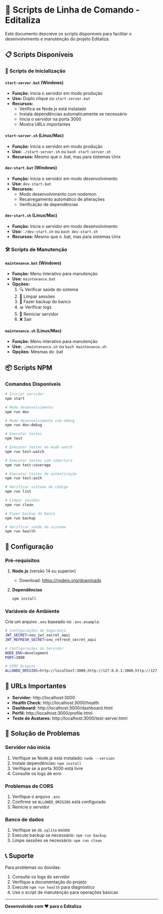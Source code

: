 # 🚀 Scripts de Linha de Comando - Editaliza

Este documento descreve os scripts disponíveis para facilitar o desenvolvimento e manutenção do projeto Editaliza.

## 📋 Scripts Disponíveis

### 🎯 Scripts de Inicialização

#### `start-server.bat` (Windows)
- **Função:** Inicia o servidor em modo produção
- **Uso:** Duplo clique ou `start-server.bat`
- **Recursos:**
  - Verifica se Node.js está instalado
  - Instala dependências automaticamente se necessário
  - Inicia o servidor na porta 3000
  - Mostra URLs importantes

#### `start-server.sh` (Linux/Mac)
- **Função:** Inicia o servidor em modo produção
- **Uso:** `./start-server.sh` ou `bash start-server.sh`
- **Recursos:** Mesmo que o .bat, mas para sistemas Unix

#### `dev-start.bat` (Windows)
- **Função:** Inicia o servidor em modo desenvolvimento
- **Uso:** `dev-start.bat`
- **Recursos:**
  - Modo desenvolvimento com nodemon
  - Recarregamento automático de alterações
  - Verificação de dependências

#### `dev-start.sh` (Linux/Mac)
- **Função:** Inicia o servidor em modo desenvolvimento
- **Uso:** `./dev-start.sh` ou `bash dev-start.sh`
- **Recursos:** Mesmo que o .bat, mas para sistemas Unix

### 🛠️ Scripts de Manutenção

#### `maintenance.bat` (Windows)
- **Função:** Menu interativo para manutenção
- **Uso:** `maintenance.bat`
- **Opções:**
  1. 🔍 Verificar saúde do sistema
  2. 🧹 Limpar sessões
  3. 💾 Fazer backup do banco
  4. 📊 Verificar logs
  5. 🔄 Reiniciar servidor
  6. ❌ Sair

#### `maintenance.sh` (Linux/Mac)
- **Função:** Menu interativo para manutenção
- **Uso:** `./maintenance.sh` ou `bash maintenance.sh`
- **Opções:** Mesmas do .bat

## 📦 Scripts NPM

### Comandos Disponíveis

```bash
# Iniciar servidor
npm start

# Modo desenvolvimento
npm run dev

# Modo desenvolvimento com debug
npm run dev:debug

# Executar testes
npm test

# Executar testes em modo watch
npm run test:watch

# Executar testes com cobertura
npm run test:coverage

# Executar testes de autenticação
npm run test:auth

# Verificar sintaxe do código
npm run lint

# Limpar sessões
npm run clean

# Fazer backup do banco
npm run backup

# Verificar saúde do sistema
npm run health
```

## 🔧 Configuração

### Pré-requisitos

1. **Node.js** (versão 14 ou superior)
   - Download: https://nodejs.org/downloads

2. **Dependências**
   ```bash
   npm install
   ```

### Variáveis de Ambiente

Crie um arquivo `.env` baseado no `.env.example`:

```bash
# Configurações de Segurança
JWT_SECRET=seu_jwt_secret_aqui
JWT_REFRESH_SECRET=seu_refresh_secret_aqui

# Configurações do Servidor
NODE_ENV=development
PORT=3000

# CORS Origins
ALLOWED_ORIGINS=http://localhost:3000,http://127.0.0.1:3000,http://127.0.0.1:5500,null
```

## 🎯 URLs Importantes

- **Servidor:** http://localhost:3000
- **Health Check:** http://localhost:3000/health
- **Dashboard:** http://localhost:3000/dashboard.html
- **Perfil:** http://localhost:3000/profile.html
- **Teste de Avatares:** http://localhost:3000/test-server.html

## 🚨 Solução de Problemas

### Servidor não inicia
1. Verifique se Node.js está instalado: `node --version`
2. Instale dependências: `npm install`
3. Verifique se a porta 3000 está livre
4. Consulte os logs de erro

### Problemas de CORS
1. Verifique o arquivo `.env`
2. Confirme se `ALLOWED_ORIGINS` está configurado
3. Reinicie o servidor

### Banco de dados
1. Verifique se `db.sqlite` existe
2. Execute backup se necessário: `npm run backup`
3. Limpe sessões se necessário: `npm run clean`

## 📞 Suporte

Para problemas ou dúvidas:
1. Consulte os logs do servidor
2. Verifique a documentação do projeto
3. Execute `npm run health` para diagnóstico
4. Use o script de manutenção para operações básicas

---

**Desenvolvido com ❤️ para o Editaliza** 